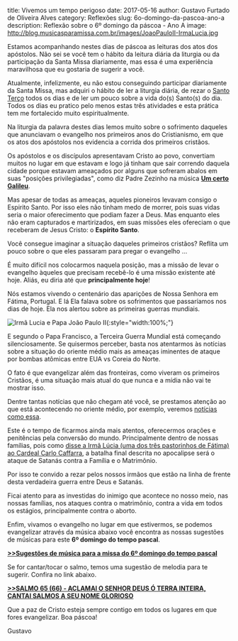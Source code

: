 ﻿title: Vivemos um tempo perigoso
date: 2017-05-16
author: Gustavo Furtado de Oliveira Alves
category: Reflexões
slug: 6o-domingo-da-pascoa-ano-a
description: Reflexão sobre o 6º domingo da páscoa - Ano A
image: http://blog.musicasparamissa.com.br/images/JoaoPauloII-IrmaLucia.jpg

Estamos acompanhando nestes dias de páscoa as leituras dos atos dos apóstolos.
Não sei se você tem o hábito da leitura diária da liturgia
ou da participação da Santa Missa diariamente,
mas essa é uma experiência maravilhosa que eu gostaria de sugerir a você.

Atualmente, infelizmente, eu não estou conseguindo participar diariamente da Santa Missa,
mas adquiri o hábito de ler a liturgia diária, de rezar o
[Santo Terço](http://blog.musicasparamissa.com.br/o-instrumento-mais-importante-musico-catolico/)
todos os dias e de ler um pouco sobre a vida do(s) Santo(s) do dia.
Todos os dias eu pratico pelo menos estas três atividades e esta prática
tem me fortalecido muito espiritualmente.

Na liturgia da palavra destes dias lemos muito sobre o sofrimento daqueles que
anunciavam o evangelho nos primeiros anos do Cristianismo, em que
os atos dos apóstolos nos evidencia a corrida dos primeiros cristãos.

Os apóstolos e os discípulos apresentavam Cristo ao povo, convertiam muitos no lugar em que estavam
e logo já tinham que sair correndo daquela cidade porque estavam ameaçados por alguns que
sofreram abalos em suas "posições privilegiadas", como diz Padre Zezinho na música
[**Um certo Galileu**](http://musicasparamissa.com.br/musica/um-certo-galileu/).

Mas apesar de todas as ameaças, aqueles pioneiros levavam consigo o Espirito Santo.
Por isso eles não tinham medo de morrer, pois suas vidas seria o maior oferecimento
que podiam fazer a Deus. Mas enquanto eles não eram capturados e martirizados,
em suas missões eles ofereciam o que receberam de Jesus Cristo: o **Espírito Santo**.

Você consegue imaginar a situação daqueles primeiros cristãos?
Reflita um pouco sobre o que eles passaram para pregar o evangelho ...

É muito difícil nos colocarmos naquela posição, mas a missão de levar o evangelho
àqueles que precisam recebê-lo é uma missão existente até hoje.
Aliás, eu diria até que **principalmente hoje**!

Nós estamos vivendo o centenário das aparições de Nossa Senhora em Fátima, Portugal.
E lá Ela falava sobre os sofrimentos que passaríamos nos dias de hoje.
Ela nos alertou sobre as primeiras guerras mundiais.

![Irmã Lucia e Papa João Paulo II](/images/JoaoPauloII-IrmaLucia.jpg){:style="width:100%;"}

E segundo o Papa Francisco, a Terceira Guerra Mundial está começando silenciosamente.
Se quisermos perceber, basta nos atentarmos às notícias sobre a situação do oriente médio
mais as ameaças iminentes de ataque por bombas atômicas entre EUA vs Coreia do Norte.

O fato é que evangelizar além das fronteiras, como viveram os primeiros Cristãos,
é uma situação mais atual do que nunca e a mídia não vai te mostrar isso.

Dentre tantas notícias que não chegam até você, se prestamos atenção ao que
está acontecendo no oriente médio, por exemplo, veremos
[notícias como essa](https://pt.aleteia.org/2017/05/15/o-jihadista-nao-conseguiu-me-degolar-quem-e-voce-eu-nao-consigo-mexer-o-facao/).

Este é o tempo de ficarmos ainda mais atentos, oferecermos orações e penitências pela conversão do mundo.
Principalmente dentro de nossas famílias, pois como
[disse a Irmã Lúcia (uma dos três pastorinhos de Fátima) ao Cardeal Carlo Caffarra](http://www.acidigital.com/noticias/irma-lucia-batalha-final-entre-cristo-e-satanas-sera-sobre-familia-e-matrimonio-66002/), a batalha final descrita no apocalipse será
o ataque de Satanás contra a Família e o Matrimônio.

Por isso te convido a rezar pelos nossos irmãos que estão na linha de frente
desta verdadeira guerra entre Deus e Satanás.

Ficai atento para as investidas do inimigo que acontece no nosso meio,
nas nossas famílias, nos ataques contra o matrimônio,
contra a vida em todos os estágios, principalmente contra o aborto.

Enfim, vivamos o evangelho no lugar em que estivermos, se podemos evangelizar através da música abaixo você encontra as nossas sugestões de músicas para este **6º domingo do tempo pascal**.

**[>>Sugestões de música para a missa do 6º domingo do tempo pascal](http://musicasparamissa.com.br/sugestoes-para/6o-domingo-da-pascoa-ano-a/)**

Se for cantar/tocar o salmo, temos uma sugestão de melodia para te sugerir.
Confira no link abaixo.

**[>>SALMO 65 (66) - ACLAMAI O SENHOR DEUS Ó TERRA INTEIRA, CANTAI SALMOS A SEU NOME GLORIOSO](http://musicasparamissa.com.br/musica/salmo-65-66-aclamai-o-senhor-deus/)**

Que a paz de Cristo esteja sempre contigo em todos os lugares em que fores evangelizar.
Boa páscoa!

Gustavo
